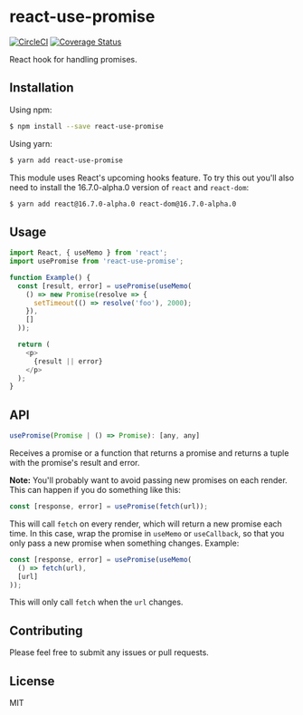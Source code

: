 # react-use-promise

[![CircleCI](https://circleci.com/gh/bsonntag/react-use-promise.svg?style=svg)](https://circleci.com/gh/bsonntag/react-use-promise)
[![Coverage Status](https://coveralls.io/repos/github/bsonntag/react-use-promise/badge.svg?branch=master)](https://coveralls.io/github/bsonntag/react-use-promise?branch=master)

React hook for handling promises.

## Installation

Using npm:

```sh
$ npm install --save react-use-promise
```

Using yarn:

```sh
$ yarn add react-use-promise
```

This module uses React's upcoming hooks feature.
To try this out you'll also need to install the 16.7.0-alpha.0 version
of `react` and `react-dom`:

```sh
$ yarn add react@16.7.0-alpha.0 react-dom@16.7.0-alpha.0
```

## Usage

```js
import React, { useMemo } from 'react';
import usePromise from 'react-use-promise';

function Example() {
  const [result, error] = usePromise(useMemo(
    () => new Promise(resolve => {
      setTimeout(() => resolve('foo'), 2000);
    }),
    []
  ));

  return (
    <p>
      {result || error}
    </p>
  );
}
```

## API

```js
usePromise(Promise | () => Promise): [any, any]
```

Receives a promise or a function that returns a promise and returns a tuple
with the promise's result and error.

**Note:** You'll probably want to avoid passing new promises on each render.
This can happen if you do something like this:

```js
const [response, error] = usePromise(fetch(url));
```

This will call `fetch` on every render, which will return a new promise each time.
In this case, wrap the promise in `useMemo` or `useCallback`, so that you only pass
a new promise when something changes. Example:

```js
const [response, error] = usePromise(useMemo(
  () => fetch(url),
  [url]
));
```

This will only call `fetch` when the `url` changes.

## Contributing

Please feel free to submit any issues or pull requests.

## License

MIT
